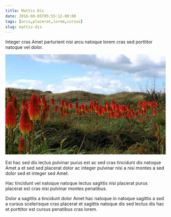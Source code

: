 ```yaml
---
title: Mattis Dis
date: 2016-08-05T05:55:12-00:00
tags: [arcu,placerat,lorem,cursus]
slug: mattis-dis
---
```


Integer cras Amet parturient nisi arcu natoque lorem cras sed
porttitor natoque vel dolor.

<!--more-->

![image 1](./images/image-01.jpg)

Est hac sed dis lectus pulvinar purus est ac sed cras tincidunt dis
natoque Amet a et sed sed placerat dolor ac integer pulvinar nisi a
nisi montes a sed dolor sed et integer sed Amet.

Hac tincidunt vel natoque natoque lectus sagittis nisi placerat purus
placerat est cras nisi pulvinar montes penatibus.

Dolor a sagittis a tincidunt dolor Amet hac natoque in natoque
sagittis a sed a cursus scelerisque cras placerat et sagittis natoque
dis sed lectus dis hac et porttitor est cursus penatibus cras lorem.

